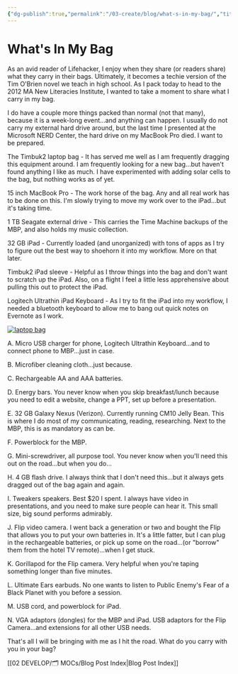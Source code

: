 ```yaml
---
{"dg-publish":true,"permalink":"/03-create/blog/what-s-in-my-bag/","title":"What's In My Bag?","tags":["ipads","lifehack","productivity","technology"]}
---
```


# What's In My Bag

As an avid reader of Lifehacker, I enjoy when they share (or readers share) what they carry in their bags. Ultimately, it becomes a techie version of the Tim O'Brien novel we teach in high school. As I pack today to head to the 2012 MA New Literacies Institute, I wanted to take a moment to share what I carry in my bag.

I do have a couple more things packed than normal (not that many), because it is a week-long event...and anything can happen. I usually do not carry my external hard drive around, but the last time I presented at the Microsoft NERD Center, the hard drive on my MacBook Pro died. I want to be prepared.

The Timbuk2 laptop bag - It has served me well as I am frequently dragging this equipment around. I am frequently looking for a new bag...but haven't found anything I like as much. I have experimented with adding solar cells to the bag, but nothing works as of yet.

15 inch MacBook Pro - The work horse of the bag. Any and all real work has to be done on this. I'm slowly trying to move my work over to the iPad...but it's taking time.

1 TB Seagate external drive - This carries the Time Machine backups of the MBP, and also holds my music collection.

32 GB iPad - Currently loaded (and unorganized) with tons of apps as I try to figure out the best way to shoehorn it into my workflow. More on that later.

Timbuk2 iPad sleeve - Helpful as I throw things into the bag and don't want to scratch up the iPad. Also, on a flight I feel a little less apprehensive about pulling this out to protect the iPad.

Logitech Ultrathin iPad Keyboard - As I try to fit the iPad into my workflow, I needed a bluetooth keyboard to allow me to bang out quick notes on Evernote as I work.

[![laptop bag](images/laptop-bag-300x224.jpg)](http://wiobyrne.com/wp-content/uploads/2013/03/laptop-bag.jpg)

A. Micro USB charger for phone, Logitech Ultrathin Keyboard...and to connect phone to MBP...just in case.

B. Microfiber cleaning cloth...just because.

C. Rechargeable AA and AAA batteries.

D. Energy bars. You never know when you skip breakfast/lunch because you need to edit a website, change a PPT, set up before a presentation.

E. 32 GB Galaxy Nexus (Verizon). Currently running CM10 Jelly Bean. This is where I do most of my communicating, reading, researching. Next to the MBP, this is as mandatory as can be.

F. Powerblock for the MBP.

G. Mini-screwdriver, all purpose tool. You never know when you'll need this out on the road...but when you do...

H. 4 GB flash drive. I always think that I don't need this...but it always gets dragged out of the bag again and again.

I. Tweakers speakers. Best $20 I spent. I always have video in presentations, and you need to make sure people can hear it. This small size, big sound performs admirably.

J. Flip video camera. I went back a generation or two and bought the Flip that allows you to put your own batteries in. It's a little fatter, but I can plug in the rechargeable batteries, or pick up some on the road...(or "borrow" them from the hotel TV remote)...when I get stuck.

K. Gorillapod for the Flip camera. Very helpful when you're taping something longer than five minutes.

L. Ultimate Ears earbuds. No one wants to listen to Public Enemy's Fear of a Black Planet with you before a session.

M. USB cord, and powerblock for iPad.

N. VGA adaptors (dongles) for the MBP and iPad. USB adaptors for the Flip Camera...and extensions for all other USB needs.

That's all I will be bringing with me as I hit the road. What do you carry with you in your bag?

[[02 DEVELOP/🗂️ MOCs/Blog Post Index\|Blog Post Index]]